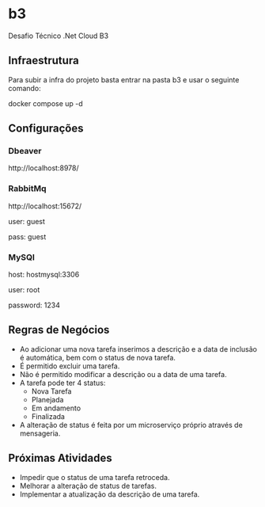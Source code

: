 # b3
Desafio Técnico .Net Cloud B3

## Infraestrutura

Para subir a infra do projeto basta entrar na pasta b3 e usar o seguinte comando:

docker compose up -d

## Configurações

### Dbeaver

http://localhost:8978/

### RabbitMq

http://localhost:15672/

user: guest

pass: guest

### MySQl

host: hostmysql:3306

user: root

password: 1234

## Regras de Negócios

- Ao adicionar uma nova tarefa inserimos a descrição e a data de inclusão é automática, bem com o status de nova tarefa.
- É permitido excluir uma tarefa.
- Não é permitido modificar a descrição ou a data de uma tarefa.
- A tarefa pode ter 4 status:
  - Nova Tarefa
  - Planejada
  - Em andamento
  - Finalizada
- A alteração de status é feita por um microserviço próprio através de mensageria.

## Próximas Atividades

- Impedir que o status de uma tarefa retroceda.
- Melhorar a alteração de status de tarefas.
- Implementar a atualização da descrição de uma tarefa.
